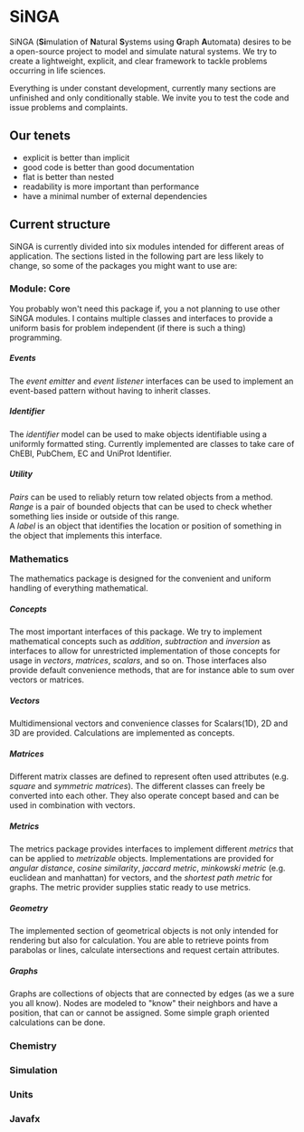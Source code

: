 # SiNGA
SiNGA (**Si**mulation of **N**atural **S**ystems using **G**raph **A**utomata) desires to be a open-source project to model and simulate natural systems. We try to create a lightweight, explicit, and clear framework to tackle problems occurring in life sciences.

Everything is under constant development, currently many sections are unfinished and only conditionally stable. We invite you to test the code and issue problems and complaints.

## Our tenets
* explicit is better than implicit
* good code is better than good documentation
* flat is better than nested
* readability is more important than performance
* have a minimal number of external dependencies

## Current structure
SiNGA is currently divided into six modules intended for different areas of application. The sections listed in the following part are less likely to change, so some of the packages you might want to use are:

### Module: Core 
You probably won't need this package if, you a not planning to use other SiNGA modules. I contains multiple classes and interfaces to provide a uniform basis for problem independent (if there is such a thing) programming. 

##### Events
The *event emitter* and *event listener* interfaces can be used to implement an event-based pattern without having to inherit classes.

##### Identifier
The *identifier* model can be used to make objects identifiable using a uniformly formatted sting. Currently implemented are classes to take care of ChEBI, PubChem, EC and UniProt Identifier.

##### Utility
*Pairs* can be used to reliably return tow related objects from a method.  
*Range* is a pair of bounded objects that can be used to check whether something lies inside or outside of this range.  
A *label* is an object that identifies the location or position of something in the object that implements this interface.

### Mathematics
The mathematics package is designed for the convenient and uniform handling of everything mathematical.

##### Concepts
The most important interfaces of this package. We try to implement mathematical concepts such as *addition*, *subtraction* and *inversion* as interfaces to allow for unrestricted implementation of those concepts for usage in *vectors*, *matrices*, *scalars*, and so on. Those interfaces also provide default convenience methods, that are for instance able to sum over vectors or matrices.

##### Vectors
Multidimensional vectors and convenience classes for Scalars(1D), 2D and 3D are provided. Calculations are implemented as concepts. 

##### Matrices
Different matrix classes are defined to represent often used attributes (e.g. *square* and *symmetric matrices*). The different classes can freely be converted into each other. They also operate concept based and can be used in combination with vectors.

##### Metrics
The metrics package provides interfaces to implement different *metrics* that can be applied to *metrizable* objects. Implementations are provided for *angular distance*, *cosine similarity*, *jaccard metric*, *minkowski metric* (e.g. euclidean and manhattan) for vectors, and the *shortest path metric* for graphs. The metric provider supplies static ready to use metrics.

##### Geometry
The implemented section of geometrical objects is not only intended for rendering but also for calculation. You are able to retrieve points from parabolas or lines, calculate intersections and request certain attributes.

##### Graphs
Graphs are collections of objects that are connected by edges (as we a sure you all know). Nodes are modeled to "know" their neighbors and have a position, that can or cannot be assigned. Some simple graph oriented calculations can be done.

### Chemistry

### Simulation

### Units

### Javafx
